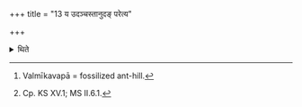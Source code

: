 +++
title = "13 य उदञ्चस्तानुदङ् परेत्य"

+++

<details><summary>थिते</summary>

13. After having gone to the north he offers (those rice grains which fall) to the north after having dug up a fossilised ant-hill[^1] by means of sea-shell with idamahamamuṣya... and then he covers the fossilized ant-hill with the same sea-shell.[^2]   

[^1]: Valmīkavapā = fossilized ant-hill.  

[^2]: Cp. KS XV.1; MS II.6.1. 

</details>
